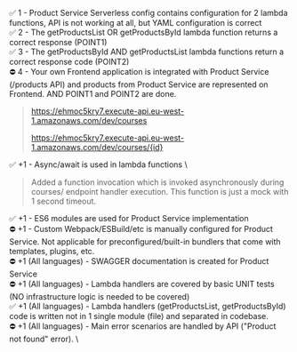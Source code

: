 ✅ 1 - Product Service Serverless config contains configuration for 2 lambda functions, API is not working at all, but YAML configuration is correct \
✅ 2 - The getProductsList OR getProductsById lambda function returns a correct response (POINT1) \
✅ 3 - The getProductsById AND getProductsList lambda functions return a correct response code (POINT2) \
⛔ 4 - Your own Frontend application is integrated with Product Service (/products API) and products from Product Service are represented on Frontend. AND POINT1 and POINT2 are done.
> https://ehmoc5kry7.execute-api.eu-west-1.amazonaws.com/dev/courses
> 
> https://ehmoc5kry7.execute-api.eu-west-1.amazonaws.com/dev/courses/{id}
>
✅  +1 - Async/await is used in lambda functions \
> Added a function invocation which is invoked asynchronously during courses/ endpoint handler execution. 
> This function is just a mock with 1 second timeout. 
> 
✅ +1 - ES6 modules are used for Product Service implementation \
⛔ +1 - Custom Webpack/ESBuild/etc is manually configured for Product Service. Not applicable for preconfigured/built-in bundlers that come with templates, plugins, etc. \
⛔ +1 (All languages) - SWAGGER documentation is created for Product Service \
⛔ +1 (All languages) - Lambda handlers are covered by basic UNIT tests (NO infrastructure logic is needed to be covered) \
✅ +1 (All languages) - Lambda handlers (getProductsList, getProductsById) code is written not in 1 single module (file) and separated in codebase. \
⛔ +1 (All languages) - Main error scenarios are handled by API ("Product not found" error). \